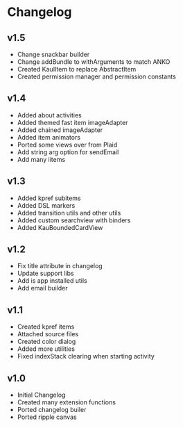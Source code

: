 # Changelog

## v1.5
* Change snackbar builder
* Change addBundle to withArguments to match ANKO
* Created KauIItem to replace AbstractItem
* Created permission manager and permission constants

## v1.4
* Added about activities
* Added themed fast item imageAdapter
* Added chained imageAdapter
* Added item animators
* Ported some views over from Plaid
* Add string arg option for sendEmail
* Add many iitems

## v1.3
* Added kpref subitems
* Added DSL markers
* Added transition utils and other utils
* Added custom searchview with binders
* Added KauBoundedCardView

## v1.2
* Fix title attribute in changelog
* Update support libs
* Add is app installed utils
* Add email builder

## v1.1
* Created kpref items
* Attached source files
* Created color dialog
* Added more utilities
* Fixed indexStack clearing when starting activity

## v1.0
* Initial Changelog
* Created many extension functions
* Ported changelog builer
* Ported ripple canvas
